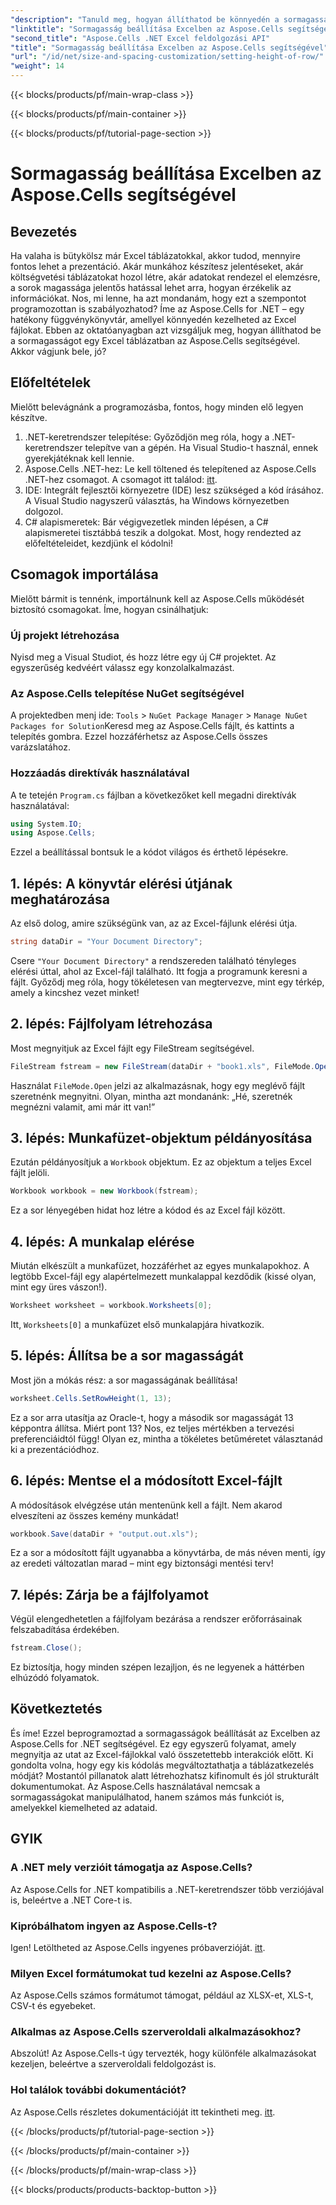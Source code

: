```yaml
---
"description": "Tanuld meg, hogyan állíthatod be könnyedén a sormagasságot Excelben az Aspose.Cells for .NET használatával ezzel a lépésről lépésre szóló útmutatóval."
"linktitle": "Sormagasság beállítása Excelben az Aspose.Cells segítségével"
"second_title": "Aspose.Cells .NET Excel feldolgozási API"
"title": "Sormagasság beállítása Excelben az Aspose.Cells segítségével"
"url": "/id/net/size-and-spacing-customization/setting-height-of-row/"
"weight": 14
---
```


{{< blocks/products/pf/main-wrap-class >}}

{{< blocks/products/pf/main-container >}}

{{< blocks/products/pf/tutorial-page-section >}}

# Sormagasság beállítása Excelben az Aspose.Cells segítségével

## Bevezetés
Ha valaha is bütykölsz már Excel táblázatokkal, akkor tudod, mennyire fontos lehet a prezentáció. Akár munkához készítesz jelentéseket, akár költségvetési táblázatokat hozol létre, akár adatokat rendezel el elemzésre, a sorok magassága jelentős hatással lehet arra, hogyan érzékelik az információkat. Nos, mi lenne, ha azt mondanám, hogy ezt a szempontot programozottan is szabályozhatod? Íme az Aspose.Cells for .NET – egy hatékony függvénykönyvtár, amellyel könnyedén kezelheted az Excel fájlokat. Ebben az oktatóanyagban azt vizsgáljuk meg, hogyan állíthatod be a sormagasságot egy Excel táblázatban az Aspose.Cells segítségével.
Akkor vágjunk bele, jó?
## Előfeltételek
Mielőtt belevágnánk a programozásba, fontos, hogy minden elő legyen készítve. 
1. .NET-keretrendszer telepítése: Győződjön meg róla, hogy a .NET-keretrendszer telepítve van a gépén. Ha Visual Studio-t használ, ennek gyerekjátéknak kell lennie.
2. Aspose.Cells .NET-hez: Le kell töltened és telepítened az Aspose.Cells .NET-hez csomagot. A csomagot itt találod: [itt](https://releases.aspose.com/cells/net/).
3. IDE: Integrált fejlesztői környezetre (IDE) lesz szükséged a kód írásához. A Visual Studio nagyszerű választás, ha Windows környezetben dolgozol.
4. C# alapismeretek: Bár végigvezetlek minden lépésen, a C# alapismeretei tisztábbá teszik a dolgokat.
Most, hogy rendezted az előfeltételeidet, kezdjünk el kódolni!
## Csomagok importálása
Mielőtt bármit is tennénk, importálnunk kell az Aspose.Cells működését biztosító csomagokat. Íme, hogyan csinálhatjuk:
### Új projekt létrehozása
Nyisd meg a Visual Studiot, és hozz létre egy új C# projektet. Az egyszerűség kedvéért válassz egy konzolalkalmazást. 
### Az Aspose.Cells telepítése NuGet segítségével
A projektedben menj ide: `Tools` > `NuGet Package Manager` > `Manage NuGet Packages for Solution`Keresd meg az Aspose.Cells fájlt, és kattints a telepítés gombra. Ezzel hozzáférhetsz az Aspose.Cells összes varázslatához.
### Hozzáadás direktívák használatával
A te tetején `Program.cs` fájlban a következőket kell megadni direktívák használatával:
```csharp
using System.IO;
using Aspose.Cells;
```
Ezzel a beállítással bontsuk le a kódot világos és érthető lépésekre.

## 1. lépés: A könyvtár elérési útjának meghatározása
Az első dolog, amire szükségünk van, az az Excel-fájlunk elérési útja. 
```csharp
string dataDir = "Your Document Directory";
```
Csere `"Your Document Directory"` a rendszereden található tényleges elérési úttal, ahol az Excel-fájl található. Itt fogja a programunk keresni a fájlt. Győződj meg róla, hogy tökéletesen van megtervezve, mint egy térkép, amely a kincshez vezet minket!
## 2. lépés: Fájlfolyam létrehozása
Most megnyitjuk az Excel fájlt egy FileStream segítségével. 
```csharp
FileStream fstream = new FileStream(dataDir + "book1.xls", FileMode.Open);
```
Használat `FileMode.Open` jelzi az alkalmazásnak, hogy egy meglévő fájlt szeretnénk megnyitni. Olyan, mintha azt mondanánk: „Hé, szeretnék megnézni valamit, ami már itt van!”
## 3. lépés: Munkafüzet-objektum példányosítása
Ezután példányosítjuk a `Workbook` objektum. Ez az objektum a teljes Excel fájlt jelöli. 
```csharp
Workbook workbook = new Workbook(fstream);
```
Ez a sor lényegében hidat hoz létre a kódod és az Excel fájl között. 
## 4. lépés: A munkalap elérése
Miután elkészült a munkafüzet, hozzáférhet az egyes munkalapokhoz. A legtöbb Excel-fájl egy alapértelmezett munkalappal kezdődik (kissé olyan, mint egy üres vászon!). 
```csharp
Worksheet worksheet = workbook.Worksheets[0];
```
Itt, `Worksheets[0]` a munkafüzet első munkalapjára hivatkozik. 
## 5. lépés: Állítsa be a sor magasságát
Most jön a mókás rész: a sor magasságának beállítása! 
```csharp
worksheet.Cells.SetRowHeight(1, 13);
```
Ez a sor arra utasítja az Oracle-t, hogy a második sor magasságát 13 képpontra állítsa. Miért pont 13? Nos, ez teljes mértékben a tervezési preferenciáidtól függ! Olyan ez, mintha a tökéletes betűméretet választanád ki a prezentációdhoz.
## 6. lépés: Mentse el a módosított Excel-fájlt
A módosítások elvégzése után mentenünk kell a fájlt. Nem akarod elveszíteni az összes kemény munkádat!
```csharp
workbook.Save(dataDir + "output.out.xls");
```
Ez a sor a módosított fájlt ugyanabba a könyvtárba, de más néven menti, így az eredeti változatlan marad – mint egy biztonsági mentési terv!
## 7. lépés: Zárja be a fájlfolyamot
Végül elengedhetetlen a fájlfolyam bezárása a rendszer erőforrásainak felszabadítása érdekében. 
```csharp
fstream.Close();
```
Ez biztosítja, hogy minden szépen lezajljon, és ne legyenek a háttérben elhúzódó folyamatok.
## Következtetés
És íme! Ezzel beprogramoztad a sormagasságok beállítását az Excelben az Aspose.Cells for .NET segítségével. Ez egy egyszerű folyamat, amely megnyitja az utat az Excel-fájlokkal való összetettebb interakciók előtt.
Ki gondolta volna, hogy egy kis kódolás megváltoztathatja a táblázatkezelés módját? Mostantól pillanatok alatt létrehozhatsz kifinomult és jól strukturált dokumentumokat. Az Aspose.Cells használatával nemcsak a sormagasságokat manipulálhatod, hanem számos más funkciót is, amelyekkel kiemelheted az adataid.
## GYIK
### A .NET mely verzióit támogatja az Aspose.Cells?
Az Aspose.Cells for .NET kompatibilis a .NET-keretrendszer több verziójával is, beleértve a .NET Core-t is.
### Kipróbálhatom ingyen az Aspose.Cells-t?
Igen! Letöltheted az Aspose.Cells ingyenes próbaverzióját. [itt](https://releases.aspose.com/).
### Milyen Excel formátumokat tud kezelni az Aspose.Cells?
Az Aspose.Cells számos formátumot támogat, például az XLSX-et, XLS-t, CSV-t és egyebeket.
### Alkalmas az Aspose.Cells szerveroldali alkalmazásokhoz?
Abszolút! Az Aspose.Cells-t úgy tervezték, hogy különféle alkalmazásokat kezeljen, beleértve a szerveroldali feldolgozást is.
### Hol találok további dokumentációt?
Az Aspose.Cells részletes dokumentációját itt tekintheti meg. [itt](https://reference.aspose.com/cells/net/).

{{< /blocks/products/pf/tutorial-page-section >}}

{{< /blocks/products/pf/main-container >}}

{{< /blocks/products/pf/main-wrap-class >}}

{{< blocks/products/products-backtop-button >}}